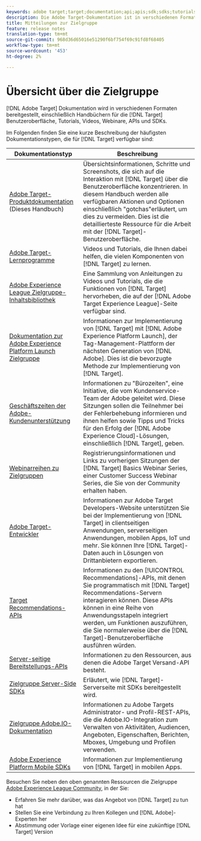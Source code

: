 ```yaml
---
keywords: adobe target;target;documentation;api;apis;sdk;sdks;tutorials;doc;documentation
description: Die Adobe Target-Dokumentation ist in verschiedenen Formaten verfügbar, einschließlich Übersichten, Übungen und Handbüchern für die Benutzeroberfläche, SKDs und APIs.
title: Mitteilungen zur Zielgruppe
feature: release notes
translation-type: tm+mt
source-git-commit: 968d36d65016e51290f6bf754f69c91fd8f68405
workflow-type: tm+mt
source-wordcount: '453'
ht-degree: 2%

---
```



# Übersicht über die Zielgruppe

[!DNL Adobe Target] Dokumentation wird in verschiedenen Formaten bereitgestellt, einschließlich Handbüchern für die  [!DNL Target] Benutzeroberfläche, Tutorials, Videos, Webinare, APIs und SDKs.

Im Folgenden finden Sie eine kurze Beschreibung der häufigsten Dokumentationstypen, die für [!DNL Target] verfügbar sind:

| Dokumentationstyp | Beschreibung |
| --- | --- |
| [Adobe Target-Produktdokumentation](/help/target-home.md)<br> (Dieses Handbuch) | Übersichtsinformationen, Schritte und Screenshots, die sich auf die Interaktion mit [!DNL Target] über die Benutzeroberfläche konzentrieren. In diesem Handbuch werden alle verfügbaren Aktionen und Optionen einschließlich &quot;gotchas&quot;erläutert, um dies zu vermeiden. Dies ist die detaillierteste Ressource für die Arbeit mit der [!DNL Target]-Benutzeroberfläche. |
| [Adobe Target-Lernprogramme](https://experienceleague.adobe.com/docs/target-learn/tutorials/overview.html) | Videos und Tutorials, die Ihnen dabei helfen, die vielen Komponenten von [!DNL Target] zu lernen. |
| [Adobe Experience League Zielgruppe-Inhaltsbibliothek](https://guided.adobe.com/#recommended/solutions/target) | Eine Sammlung von Anleitungen zu Videos und Tutorials, die die Funktionen von [!DNL Target] hervorheben, die auf der [!DNL Adobe Target Experience League]-Seite verfügbar sind. |
| [Dokumentation zur Adobe Experience Platform Launch Zielgruppe](/help/c-implementing-target/c-implementing-target-for-client-side-web/how-to-deployatjs/cmp-implementing-target-using-adobe-launch.md) | Informationen zur Implementierung von [!DNL Target] mit [!DNL Adobe Experience Platform Launch], der Tag-Management-Plattform der nächsten Generation von [!DNL Adobe]. Dies ist die bevorzugte Methode zur Implementierung von [!DNL Target]. |
| [Geschäftszeiten der Adobe-Kundenunterstützung](/help/cmp-resources-and-contact-information.md#concept_58EA30379D3B48C4848BA2A8C464A5B7) | Informationen zu &quot;Bürozeiten&quot;, eine Initiative, die vom Kundenservice-Team der Adobe geleitet wird. Diese Sitzungen sollen die Teilnehmer bei der Fehlerbehebung informieren und ihnen helfen sowie Tipps und Tricks für den Erfolg der [!DNL Adobe Experience Cloud]-Lösungen, einschließlich [!DNL Target], geben. |
| [Webinarreihen zu Zielgruppen](https://landing.adobe.com/acs/2018/na/adobe-target/registration.html) | Registrierungsinformationen und Links zu vorherigen Sitzungen der [!DNL Target] Basics Webinar Series, einer Customer Success Webinar Series, die Sie von der Community erhalten haben. |
| [Adobe Target-Entwickler](http://developers.adobetarget.com/) | Informationen zur Adobe Target Developers-Website unterstützen Sie bei der Implementierung von [!DNL Target] in clientseitigen Anwendungen, serverseitigen Anwendungen, mobilen Apps, IoT und mehr. Sie können Ihre [!DNL Target]-Daten auch in Lösungen von Drittanbietern exportieren. |
| [Target Recommendations-APIs](https://developers.adobetarget.com/api/recommendations/) | Informationen zu den [!UICONTROL Recommendations]-APIs, mit denen Sie programmatisch mit [!DNL Target] Recommendations-Servern interagieren können. Diese APIs können in eine Reihe von Anwendungsstapeln integriert werden, um Funktionen auszuführen, die Sie normalerweise über die [!DNL Target]-Benutzeroberfläche ausführen würden. |
| [Server-seitige Bereitstellungs-APIs](https://developers.adobetarget.com/api/delivery-api/) | Informationen zu den Ressourcen, aus denen die Adobe Target Versand-API besteht. |
| [Zielgruppe Server-Side SDKs](https://adobetarget-sdks.gitbook.io/docs/) | Erläutert, wie [!DNL Target]-Serverseite mit SDKs bereitgestellt wird. |
| [Zielgruppe Adobe.IO-Dokumentation](http://developers.adobetarget.com/api/#introduction) | Informationen zu Adobe Targets Administrator- und Profil-REST-APIs, die die Adobe.IO-Integration zum Verwalten von Aktivitäten, Audiencen, Angeboten, Eigenschaften, Berichten, Mboxes, Umgebung und Profilen verwenden. |
| [Adobe Experience Platform Mobile SDKs](https://aep-sdks.gitbook.io/docs/using-mobile-extensions/adobe-target) | Informationen zur Implementierung von [!DNL Target] in mobilen Apps. |

Besuchen Sie neben den oben genannten Ressourcen die Zielgruppe [Adobe Experience League Community](https://experienceleaguecommunities.adobe.com/t5/adobe-target/ct-p/adobe-target-community), in der Sie:

* Erfahren Sie mehr darüber, was das Angebot von [!DNL Target] zu tun hat
* Stellen Sie eine Verbindung zu Ihren Kollegen und [!DNL Adobe]-Experten her
* Abstimmung oder Vorlage einer eigenen Idee für eine zukünftige [!DNL Target] Version